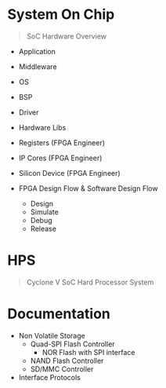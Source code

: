 # System On Chip

> SoC Hardware Overview

- Application
- Middleware
- OS
- BSP
- Driver
- Hardware Libs
- Registers (FPGA Engineer)
- IP Cores (FPGA Engineer)
- Silicon Device (FPGA Engineer)

- FPGA Design Flow & Software Design Flow
  - Design
  - Simulate
  - Debug
  - Release

# HPS

> Cyclone V SoC Hard Processor System

# Documentation

- Non Volatile Storage
  - Quad-SPI Flash Controller
    - NOR Flash with SPI interface
  - NAND Flash Controller
  - SD/MMC Controller
- Interface Protocols